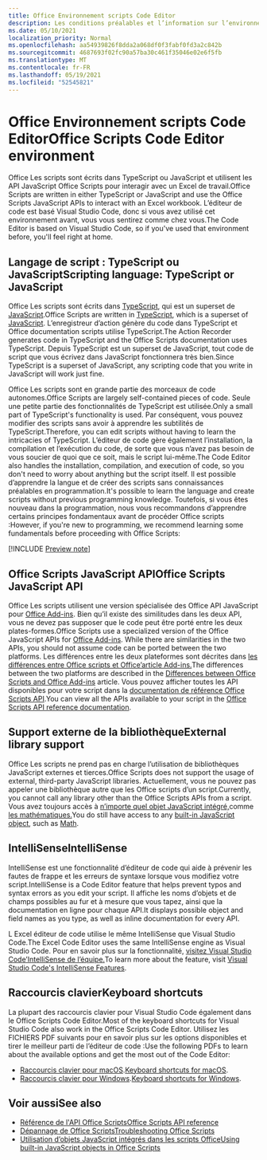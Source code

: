 ```yaml
---
title: Office Environnement scripts Code Editor
description: Les conditions préalables et l’information sur l’environnement Office scripts en Excel sur le Web.
ms.date: 05/10/2021
localization_priority: Normal
ms.openlocfilehash: aa54939826f8dda2a068df0f3fabf0fd3a2c842b
ms.sourcegitcommit: 4687693f02fc90a57ba30c461f35046e02e6f5fb
ms.translationtype: MT
ms.contentlocale: fr-FR
ms.lasthandoff: 05/19/2021
ms.locfileid: "52545821"
---
```

# <a name="office-scripts-code-editor-environment"></a><span data-ttu-id="585f1-103">Office Environnement scripts Code Editor</span><span class="sxs-lookup"><span data-stu-id="585f1-103">Office Scripts Code Editor environment</span></span>

<span data-ttu-id="585f1-104">Office Les scripts sont écrits dans TypeScript ou JavaScript et utilisent les API JavaScript Office Scripts pour interagir avec un Excel de travail.</span><span class="sxs-lookup"><span data-stu-id="585f1-104">Office Scripts are written in either TypeScript or JavaScript and use the Office Scripts JavaScript APIs to interact with an Excel workbook.</span></span> <span data-ttu-id="585f1-105">L’éditeur de code est basé Visual Studio Code, donc si vous avez utilisé cet environnement avant, vous vous sentirez comme chez vous.</span><span class="sxs-lookup"><span data-stu-id="585f1-105">The Code Editor is based on Visual Studio Code, so if you've used that environment before, you'll feel right at home.</span></span>

## <a name="scripting-language-typescript-or-javascript"></a><span data-ttu-id="585f1-106">Langage de script : TypeScript ou JavaScript</span><span class="sxs-lookup"><span data-stu-id="585f1-106">Scripting language: TypeScript or JavaScript</span></span>

<span data-ttu-id="585f1-107">Office Les scripts sont écrits dans [TypeScript](https://www.typescriptlang.org/docs/home.html), qui est un superset de [JavaScript](https://developer.mozilla.org/docs/Web/JavaScript).</span><span class="sxs-lookup"><span data-stu-id="585f1-107">Office Scripts are written in [TypeScript](https://www.typescriptlang.org/docs/home.html), which is a superset of [JavaScript](https://developer.mozilla.org/docs/Web/JavaScript).</span></span> <span data-ttu-id="585f1-108">L’enregistreur d’action génère du code dans TypeScript et Office documentation scripts utilise TypeScript.</span><span class="sxs-lookup"><span data-stu-id="585f1-108">The Action Recorder generates code in TypeScript and the Office Scripts documentation uses TypeScript.</span></span> <span data-ttu-id="585f1-109">Depuis TypeScript est un superset de JavaScript, tout code de script que vous écrivez dans JavaScript fonctionnera très bien.</span><span class="sxs-lookup"><span data-stu-id="585f1-109">Since TypeScript is a superset of JavaScript, any scripting code that you write in JavaScript will work just fine.</span></span>

<span data-ttu-id="585f1-110">Office Les scripts sont en grande partie des morceaux de code autonomes.</span><span class="sxs-lookup"><span data-stu-id="585f1-110">Office Scripts are largely self-contained pieces of code.</span></span> <span data-ttu-id="585f1-111">Seule une petite partie des fonctionnalités de TypeScript est utilisée.</span><span class="sxs-lookup"><span data-stu-id="585f1-111">Only a small part of TypeScript's functionality is used.</span></span> <span data-ttu-id="585f1-112">Par conséquent, vous pouvez modifier des scripts sans avoir à apprendre les subtilités de TypeScript.</span><span class="sxs-lookup"><span data-stu-id="585f1-112">Therefore, you can edit scripts without having to learn the intricacies of TypeScript.</span></span> <span data-ttu-id="585f1-113">L’éditeur de code gère également l’installation, la compilation et l’exécution du code, de sorte que vous n’avez pas besoin de vous soucier de quoi que ce soit, mais le script lui-même.</span><span class="sxs-lookup"><span data-stu-id="585f1-113">The Code Editor also handles the installation, compilation, and execution of code, so you don't need to worry about anything but the script itself.</span></span> <span data-ttu-id="585f1-114">Il est possible d’apprendre la langue et de créer des scripts sans connaissances préalables en programmation.</span><span class="sxs-lookup"><span data-stu-id="585f1-114">It's possible to learn the language and create scripts without previous programming knowledge.</span></span> <span data-ttu-id="585f1-115">Toutefois, si vous êtes nouveau dans la programmation, nous vous recommandons d’apprendre certains principes fondamentaux avant de procéder Office scripts :</span><span class="sxs-lookup"><span data-stu-id="585f1-115">However, if you're new to programming, we recommend learning some fundamentals before proceeding with Office Scripts:</span></span>

[!INCLUDE [Preview note](../includes/coding-basics-references.md)]

## <a name="office-scripts-javascript-api"></a><span data-ttu-id="585f1-116">Office Scripts JavaScript API</span><span class="sxs-lookup"><span data-stu-id="585f1-116">Office Scripts JavaScript API</span></span>

<span data-ttu-id="585f1-117">Office Les scripts utilisent une version spécialisée des Office API JavaScript pour [Office Add-ins](/office/dev/add-ins/overview/index). Bien qu’il existe des similitudes dans les deux API, vous ne devez pas supposer que le code peut être porté entre les deux plates-formes.</span><span class="sxs-lookup"><span data-stu-id="585f1-117">Office Scripts use a specialized version of the Office JavaScript APIs for [Office Add-ins](/office/dev/add-ins/overview/index). While there are similarities in the two APIs, you should not assume code can be ported between the two platforms.</span></span> <span data-ttu-id="585f1-118">Les différences entre les deux plateformes sont décrites dans [les différences entre Office scripts et Office’article Add-ins.](../resources/add-ins-differences.md#apis)</span><span class="sxs-lookup"><span data-stu-id="585f1-118">The differences between the two platforms are described in the [Differences between Office Scripts and Office Add-ins](../resources/add-ins-differences.md#apis) article.</span></span> <span data-ttu-id="585f1-119">Vous pouvez afficher toutes les API disponibles pour votre script dans la [documentation de référence Office Scripts API](/javascript/api/office-scripts/overview).</span><span class="sxs-lookup"><span data-stu-id="585f1-119">You can view all the APIs available to your script in the [Office Scripts API reference documentation](/javascript/api/office-scripts/overview).</span></span>

## <a name="external-library-support"></a><span data-ttu-id="585f1-120">Support externe de la bibliothèque</span><span class="sxs-lookup"><span data-stu-id="585f1-120">External library support</span></span>

<span data-ttu-id="585f1-121">Office Les scripts ne prend pas en charge l’utilisation de bibliothèques JavaScript externes et tierces.</span><span class="sxs-lookup"><span data-stu-id="585f1-121">Office Scripts does not support the usage of external, third-party JavaScript libraries.</span></span> <span data-ttu-id="585f1-122">Actuellement, vous ne pouvez pas appeler une bibliothèque autre que les Office scripts d’un script.</span><span class="sxs-lookup"><span data-stu-id="585f1-122">Currently, you cannot call any library other than the Office Scripts APIs from a script.</span></span> <span data-ttu-id="585f1-123">Vous avez toujours accès à [n’importe quel objet JavaScript intégré,](../develop/javascript-objects.md)comme [les mathématiques.](https://developer.mozilla.org/docs/Web/JavaScript/Reference/Global_Objects/Math)</span><span class="sxs-lookup"><span data-stu-id="585f1-123">You do still have access to any [built-in JavaScript object](../develop/javascript-objects.md), such as [Math](https://developer.mozilla.org/docs/Web/JavaScript/Reference/Global_Objects/Math).</span></span>

## <a name="intellisense"></a><span data-ttu-id="585f1-124">IntelliSense</span><span class="sxs-lookup"><span data-stu-id="585f1-124">IntelliSense</span></span>

<span data-ttu-id="585f1-125">IntelliSense est une fonctionnalité d’éditeur de code qui aide à prévenir les fautes de frappe et les erreurs de syntaxe lorsque vous modifiez votre script.</span><span class="sxs-lookup"><span data-stu-id="585f1-125">IntelliSense is a Code Editor feature that helps prevent typos and syntax errors as you edit your script.</span></span> <span data-ttu-id="585f1-126">Il affiche les noms d’objets et de champs possibles au fur et à mesure que vous tapez, ainsi que la documentation en ligne pour chaque API.</span><span class="sxs-lookup"><span data-stu-id="585f1-126">It displays possible object and field names as you type, as well as inline documentation for every API.</span></span>

<span data-ttu-id="585f1-127">L Excel éditeur de code utilise le même IntelliSense que Visual Studio Code.</span><span class="sxs-lookup"><span data-stu-id="585f1-127">The Excel Code Editor uses the same IntelliSense engine as Visual Studio Code.</span></span> <span data-ttu-id="585f1-128">Pour en savoir plus sur la fonctionnalité, [visitez Visual Studio Code’IntelliSense de l’équipe.](https://code.visualstudio.com/docs/editor/intellisense#_intellisense-features)</span><span class="sxs-lookup"><span data-stu-id="585f1-128">To learn more about the feature, visit [Visual Studio Code's IntelliSense Features](https://code.visualstudio.com/docs/editor/intellisense#_intellisense-features).</span></span>

## <a name="keyboard-shortcuts"></a><span data-ttu-id="585f1-129">Raccourcis clavier</span><span class="sxs-lookup"><span data-stu-id="585f1-129">Keyboard shortcuts</span></span>

<span data-ttu-id="585f1-130">La plupart des raccourcis clavier pour Visual Studio Code également dans le Office Scripts Code Editor.</span><span class="sxs-lookup"><span data-stu-id="585f1-130">Most of the keyboard shortcuts for Visual Studio Code also work in the Office Scripts Code Editor.</span></span> <span data-ttu-id="585f1-131">Utilisez les FICHIERS PDF suivants pour en savoir plus sur les options disponibles et tirer le meilleur parti de l’éditeur de code :</span><span class="sxs-lookup"><span data-stu-id="585f1-131">Use the following PDFs to learn about the available options and get the most out of the Code Editor:</span></span>

- <span data-ttu-id="585f1-132">[Raccourcis clavier pour macOS](https://code.visualstudio.com/shortcuts/keyboard-shortcuts-macos.pdf).</span><span class="sxs-lookup"><span data-stu-id="585f1-132">[Keyboard shortcuts for macOS](https://code.visualstudio.com/shortcuts/keyboard-shortcuts-macos.pdf).</span></span>
- <span data-ttu-id="585f1-133">[Raccourcis clavier pour Windows](https://code.visualstudio.com/shortcuts/keyboard-shortcuts-windows.pdf).</span><span class="sxs-lookup"><span data-stu-id="585f1-133">[Keyboard shortcuts for Windows](https://code.visualstudio.com/shortcuts/keyboard-shortcuts-windows.pdf).</span></span>

## <a name="see-also"></a><span data-ttu-id="585f1-134">Voir aussi</span><span class="sxs-lookup"><span data-stu-id="585f1-134">See also</span></span>

- [<span data-ttu-id="585f1-135">Référence de l'API Office Scripts</span><span class="sxs-lookup"><span data-stu-id="585f1-135">Office Scripts API reference</span></span>](/javascript/api/office-scripts/overview)
- [<span data-ttu-id="585f1-136">Dépannage de Office Scripts</span><span class="sxs-lookup"><span data-stu-id="585f1-136">Troubleshooting Office Scripts</span></span>](../testing/troubleshooting.md)
- [<span data-ttu-id="585f1-137">Utilisation d’objets JavaScript intégrés dans les scripts Office</span><span class="sxs-lookup"><span data-stu-id="585f1-137">Using built-in JavaScript objects in Office Scripts</span></span>](../develop/javascript-objects.md)

